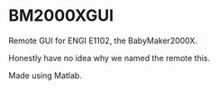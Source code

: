 # BM2000XGUI
Remote GUI for ENGI E1102, the BabyMaker2000X.

Honestly have no idea why we named the remote this.

Made using Matlab.
